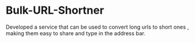 # Bulk-URL-Shortner
Developed a service that can be used to convert long urls to short ones , making them easy to share and type in the address bar.
